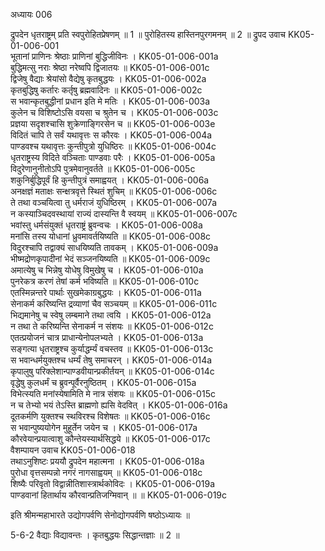 अध्यायः 006

द्रुपदेन धृतराष्ट्रम् प्रति स्वपुरोहितप्रेषणम् ॥ 1 ॥ पुरोहितस्य हास्तिनपुरगमनम् ॥ 2 ॥
द्रुपद उवाच 	KK05-01-006-001  
भूतानां प्राणिनः श्रेष्ठाः प्राणिनां बुद्धिजीविनः ।	KK05-01-006-001a  
बुद्धिमत्सु नराः श्रेष्ठा नरेष्वपि द्विजातयः ॥	KK05-01-006-001c  
द्विजेषु वैद्याः श्रेयांसो वैद्येषु कृतबुद्धयः ।	KK05-01-006-002a  
कृतबुद्धिषु कर्तारः कर्तृषु ब्रह्मवादिनः ॥	KK05-01-006-002c  
स भवान्कृतबुद्धीनां प्रधान इति मे मतिः ।	KK05-01-006-003a  
कुलेन च विशिष्टोऽसि वयसा च श्रुतेन च ।	KK05-01-006-003c  
प्रज्ञया सदृशश्चासि शुक्रेणाङ्गिरसेन च ॥	KK05-01-006-003e  
विदितं चापि ते सर्वं यथावृत्तः स कौरवः ।	KK05-01-006-004a  
पाण्डवश्च यथावृत्तः कुन्तीपुत्रो युधिष्ठिरः ॥	KK05-01-006-004c  
धृतराष्ट्रस्य विदिते वञ्चिताः पाण्डवाः परैः ।	KK05-01-006-005a  
विदुरेणानुनीतोऽपि पुत्रमेवानुवर्तते ॥	KK05-01-006-005c  
शकुनिर्बुद्धिपूर्वं हि कुन्तीपुत्रं समाह्वयत् ।	KK05-01-006-006a  
अनक्षज्ञं मताक्षः सन्क्षत्रवृत्ते स्थितं शुचिम् ॥	KK05-01-006-006c  
ते तथा वञ्चयित्वा तु धर्मराजं युधिष्ठिरम् ।	KK05-01-006-007a  
न कस्याञ्चिदवस्थायां राज्यं दास्यन्ति वै स्वयम् ॥	KK05-01-006-007c  
भवांस्तु धर्मसंयुक्तं धृतराष्ट्रं ब्रुवन्वचः ।	KK05-01-006-008a  
मनांसि तस्य योधानां ध्रुवमावर्तयिष्यति ॥	KK05-01-006-008c  
विदुरश्चापि तद्वाक्यं साधयिष्यति तावकम् ।	KK05-01-006-009a  
भीष्मद्रोणकृपादीनां भेदं सञ्जनयिष्यति ॥	KK05-01-006-009c  
अमात्येषु च भिन्नेषु योधेषु विमुखेषु च ।	KK05-01-006-010a  
पुनरेकत्र करणं तेषां कर्म भविष्यति ॥	KK05-01-006-010c  
एतस्मिन्नन्तरे पार्थाः सुखमेकाग्रबुद्धयः ।	KK05-01-006-011a  
सेनाकर्म करिष्यन्ति द्रव्याणां चैव सञ्चयम् ॥	KK05-01-006-011c  
भिद्यमानेषु च स्वेषु लम्बमाने तथा त्वयि ।	KK05-01-006-012a  
न तथा ते करिष्यन्ति सेनाकर्म न संशयः ॥	KK05-01-006-012c  
एतत्प्रयोजनं चात्र प्राधान्येनोपलभ्यते ।	KK05-01-006-013a  
सङ्गत्या धृतराष्ट्रश्च कुर्याद्धर्म्यं वचस्तव ॥	KK05-01-006-013c  
स भवान्धर्मयुक्तश्च धर्म्यं तेषु समाचरन् ।	KK05-01-006-014a  
कृपालुषु परिक्लेशान्पाण्डवीयान्प्रकीर्तयन् ॥	KK05-01-006-014c  
वृद्धेषु कुलधर्मं च ब्रुवन्पूर्वैरनुष्ठितम् ।	KK05-01-006-015a  
विभेत्स्यति मनांस्येषामिति मे नात्र संशयः ॥	KK05-01-006-015c  
न च तेभ्यो भयं तेऽस्ति ब्राह्मणो ह्यसि वेदवित् ।	KK05-01-006-016a  
दूतकर्मणि युक्तश्च स्थविरश्च विशेषतः ॥	KK05-01-006-016c  
स भवान्पुष्ययोगेन मुहूर्तेन जयेन च ।	KK05-01-006-017a  
कौरवेयान्प्रयात्वाशु कौन्तेयस्यार्थसिद्धये ॥	KK05-01-006-017c  
वैशम्पायन उवाच 	KK05-01-006-018  
तथाऽनुशिष्टः प्रययौ द्रुपदेन महात्मना ।	KK05-01-006-018a  
पुरोधा वृत्तसम्पन्नो नगरं नागसाह्वयम् ॥	KK05-01-006-018c  
शिष्यैः परिवृतो विद्वान्नीतिशास्त्रार्थकोविदः ।	KK05-01-006-019a  
पाण्डवानां हितार्थाय कौरवान्प्रतिजग्मिवान् ॥ ॥	KK05-01-006-019c  

इति श्रीमन्महाभारते उद्योगपर्वणि सेनोद्योगपर्वणि षष्ठोऽध्यायः ॥

5-6-2 वैद्याः विद्यावन्तः । कृतबुद्धयः सिद्धान्तज्ञाः ॥ 2 ॥
